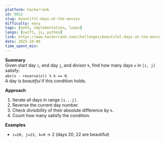 ```yaml
---
platform: hackerrank
id: 0022
slug: beautiful-days-at-the-movies
difficulty: easy
tags: [math, implementation, loops]
langs: [swift, js, python]
link: https://www.hackerrank.com/challenges/beautiful-days-at-the-movies/problem
date: 2025-10-08
time_spent_min:
---
```


**Summary**  
Given start day `i`, end day `j`, and divisor `k`, find how many days `x` in `[i, j]` satisfy:  
`abs(x - reverse(x)) % k == 0`.  
A day is *beautiful* if this condition holds.

**Approach**  
1. Iterate all days in range `[i...j]`.  
2. Reverse the current day number.  
3. Check divisibility of their absolute difference by `k`.  
4. Count how many satisfy the condition.

**Examples**  
- `i=20, j=23, k=6` → 2 (days 20, 22 are beautiful)
